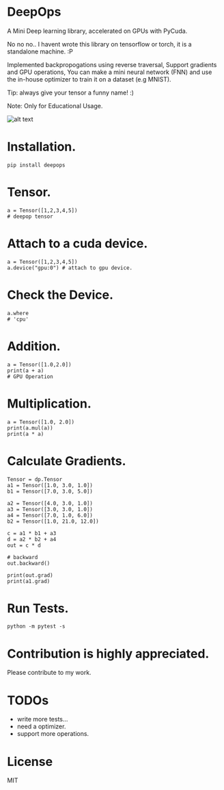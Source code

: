 # DeepOps
A Mini Deep learning library, accelerated on GPUs with PyCuda.

No no no.. I havent wrote this library on tensorflow or torch, it is a standalone machine. :P

Implemented backpropogations using reverse traversal, Support gradients and GPU operations, You can make a mini neural network (FNN) and use the in-house optimizer to train it on a dataset (e.g MNIST).

Tip: always give your tensor a funny name! :)

Note: Only for Educational Usage.

![alt text](https://cdn.pixabay.com/photo/2017/11/14/18/31/mushroom-2949539_960_720.jpg)

# Installation.
```
pip install deepops
```

# Tensor.
```
a = Tensor([1,2,3,4,5])
# deepop tensor 
```
# Attach to a cuda device.
```
a = Tensor([1,2,3,4,5])
a.device("gpu:0") # attach to gpu device.
```
# Check the Device.
```
a.where
# 'cpu'
```
# Addition.
```
a = Tensor([1.0,2.0])
print(a + a)
# GPU Operation
```
# Multiplication.
```
a = Tensor([1.0, 2.0])
print(a.mul(a))
print(a * a)
```
# Calculate Gradients.
```
Tensor = dp.Tensor
a1 = Tensor([1.0, 3.0, 1.0])
b1 = Tensor([7.0, 3.0, 5.0])

a2 = Tensor([4.0, 3.0, 1.0])
a3 = Tensor([3.0, 3.0, 1.0])
a4 = Tensor([7.0, 1.0, 6.0])
b2 = Tensor([1.0, 21.0, 12.0])

c = a1 * b1 + a3
d = a2 * b2 + a4
out = c * d

# backward
out.backward()

print(out.grad)
print(a1.grad)

```
# Run Tests.
```
python -m pytest -s

```

# Contribution is highly appreciated.
Please contribute to my work.

# TODOs
* write more tests...
* need a optimizer.
* support more operations.

# License
MIT

